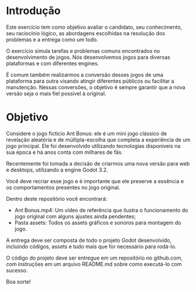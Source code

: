 # Introdução

Este exercício tem como objetivo avaliar o candidato, seu conhecimento, seu raciocínio lógico, as abordagens escolhidas na resolução dos problemas e a entrega como um todo.

O exercício simula tarefas e problemas comuns encontrados no desenvolvimento de jogos. Nós desenvolvemos jogos para diversas plataformas e com diferentes engines.

É comum também realizarmos a conversão desses jogos de uma plataforma para outra visando atingir diferentes públicos ou facilitar a manutenção. Nessas conversões, o objetivo é sempre garantir que a nova versão seja o mais fiel possível à original.

# Objetivo

Considere o jogo fictício Ant Bonus: ele é um mini jogo clássico de revelação aleatória e de múltipla-escolha que completa a experiência de um jogo principal. Ele foi desenvolvido utilizando tecnologias disponíveis na sua época e há anos conta com milhares de fãs.

Recentemente foi tomada a decisão de criarmos uma nova versão para web e desktops, utilizando a engine Godot 3.2.

Você deve recriar esse jogo e é importante que ele preserve a essência e os comportamentos presentes no jogo original.

Dentro deste repositório você encontrará: 

- Ant Bonus.mp4: Um vídeo de referência que ilustra o funcionamento do jogo original com alguns ajustes ainda pendentes;
- Pasta assets: Todos os assets gráficos e sonoros para montagem do jogo.

A entrega deve ser composta de todo o projeto Godot desenvolvido, incluindo códigos, assets e tudo mais que for necessário para rodá-lo.

O código do projeto deve ser entregue em um repositório no github.com, com instruções em um arquivo README.md sobre como executá-lo com sucesso.

Boa sorte!
